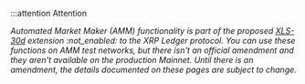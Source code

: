 :::attention Attention

_Automated Market Maker (AMM) functionality is part of the proposed [XLS-30d](https://github.com/XRPLF/XRPL-Standards/discussions/78) extension :not_enabled: to the XRP Ledger protocol. You can use these functions on AMM test networks, but there isn't an official amendment and they aren't available on the production Mainnet. Until there is an amendment, the details documented on these pages are subject to change._ <!-- SPELLING_IGNORE: 30d -->
